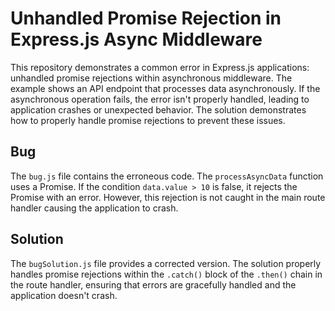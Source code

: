 # Unhandled Promise Rejection in Express.js Async Middleware

This repository demonstrates a common error in Express.js applications: unhandled promise rejections within asynchronous middleware.  The example shows an API endpoint that processes data asynchronously. If the asynchronous operation fails, the error isn't properly handled, leading to application crashes or unexpected behavior.  The solution demonstrates how to properly handle promise rejections to prevent these issues.

## Bug

The `bug.js` file contains the erroneous code. The `processAsyncData` function uses a Promise. If the condition `data.value > 10` is false, it rejects the Promise with an error. However, this rejection is not caught in the main route handler causing the application to crash. 

## Solution

The `bugSolution.js` file provides a corrected version. The solution properly handles promise rejections within the `.catch()` block of the `.then()` chain in the route handler, ensuring that errors are gracefully handled and the application doesn't crash.